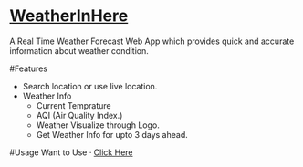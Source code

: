 # [WeatherInHere](https://weatherinhere.cyclic.app/)

A Real Time Weather Forecast Web App which provides quick and accurate information about weather condition.

#Features
- Search location or use live location.
- Weather Info
    - Current Temprature
    - AQI (Air Quality Index.)
    - Weather Visualize through Logo.
    - Get Weather Info for upto 3 days ahead.

#Usage
Want to Use · [Click Here](https://weatherinhere.cyclic.app/)
